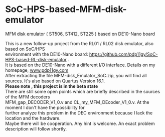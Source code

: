 # SoC-HPS-based-MFM-disk-emulator
 MFM disk emulator ( ST506, ST412, ST225 )  based on DE10-Nano  board
                                                                                 
                                                                                 
This is a new follow-up project from the RL01 / RL02 disk emulator, also based on SoC/HPS             
environment with the DE10-Nano board: https://github.com/pdp11gy/SoC-HPS-based-RL-disk-emulator .          
It is based on the DE10-Nano with a different I/O interface. Details on my homepage, www.pdp11gy.com    
After extracting the file MFM-disk_Emulator_SoC.zip, you will find all sources. It's also based on
Quartus Version 16.1.                                                        
**Please note , this project is in the beta state**                                                                                     
There are still some open points which are briefly described in the sources of the MFM decoders            
MFM_gap_DECODER_V1_0.v and CL_my_MFM_DEcoder_V1_0.v. At the moment I don't have the possibility for      
further analyze this problem in the DEC environment because I lack the location and the hardware.              
Maybe there will be cooperation. Any hint is welcome. An exact problem description will follow shortly.

 
